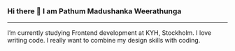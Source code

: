 ### Hi there 👋 I am Pathum Madushanka Weerathunga

___

I’m currently studying Frontend development at KYH, Stockholm. I love writing code. I really want to combine my design skills with coding.

